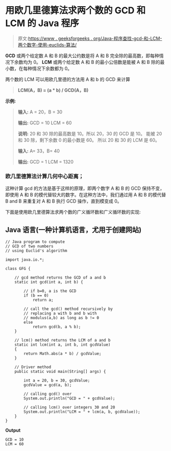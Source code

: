 # 用欧几里德算法求两个数的 GCD 和 LCM 的 Java 程序

> 原文:[https://www . geeksforgeeks . org/Java-程序查找-gcd-和-LCM-两个数字-使用-euclids-算法/](https://www.geeksforgeeks.org/java-program-to-find-gcd-and-lcm-of-two-numbers-using-euclids-algorithm/)

**GCD** 或两个给定数 A 和 B 的最大公约数是将 A 和 B 完全除的最高数，即每种情况下余数均为 0。 **LCM** 或两个给定数 A 和 B 的最小公倍数是能被 A 和 B 除的最小数，在每种情况下余数都为 0。

两个数的 LCM 可以用欧几里德的方法用 A 和 b 的 GCD 来计算

> **LCM(A，B) = (a * b) / GCD(A，B)**

**示例:**

> **输入:** A = 20，B = 30
> 
> **输出:**
> GCD = 10
> LCM = 60
> 
> **说明:**
> 20 和 30 除的最高数是 10。所以 20，30 的 GCD 是 10。
> 能被 20 和 30 除，剩下余数 0 的最小数是 60。
> 所以 20 和 30 的 LCM 是 60。
> 
> **输入:** A= 33，B= 40
> 
> **输出:**
> GCD = 1
> LCM = 1320

### 欧几里德算法计算几何中心距离；

这种计算 gcd 的方法是基于这样的原理，即两个数字 A 和 B 的 GCD 保持不变，即使用 A 和 B 的模代替较大的数字。在这种方法中，我们通过用 A 和 B 的模代替 B and B 来重复对 A 和 B 执行 GCD 操作，直到模变成 0。

下面是使用欧几里德算法求两个数的广义循环数和广义循环数的实现:

## Java 语言(一种计算机语言，尤用于创建网站)

```
// Java program to compute
// GCD of two numbers
// using Euclid's algorithm

import java.io.*;

class GFG {

    // gcd method returns the GCD of a and b
    static int gcd(int a, int b) {

        // if b=0, a is the GCD
        if (b == 0)
            return a;

        // call the gcd() method recursively by
        // replacing a with b and b with
        // modulus(a,b) as long as b != 0
        else
            return gcd(b, a % b);
    }

    // lcm() method returns the LCM of a and b
    static int lcm(int a, int b, int gcdValue)
    {
        return Math.abs(a * b) / gcdValue;
    }

    // Driver method
    public static void main(String[] args) {

        int a = 20, b = 30, gcdValue;
        gcdValue = gcd(a, b);

        // calling gcd() over
        System.out.println("GCD = " + gcdValue);

        // calling lcm() over integers 30 and 20
        System.out.println("LCM = " + lcm(a, b, gcdValue));
    }
}
```

**Output**

```
GCD = 10
LCM = 60
```